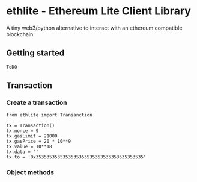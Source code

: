 # ethlite - Ethereum Lite Client Library
A tiny web3/python alternative to interact with an ethereum compatible blockchain

## Getting started
```
ToDO
```

## Transaction 

### Create a transaction

```
from ethlite import Transanction

tx = Transaction()
tx.nonce = 9
tx.gasLimit = 21000
tx.gasPrice = 20 * 10**9
tx.value = 10**18
tx.data = ''
tx.to = '0x3535353535353535353535353535353535353535'

```
### Object methods

```
```
